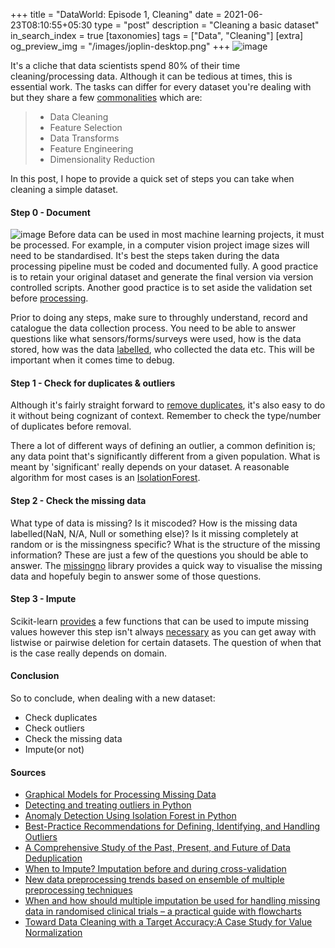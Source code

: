 +++
title = "DataWorld: Episode 1, Cleaning"
date = 2021-06-23T08:10:55+05:30
type = "post"
description = "Cleaning a basic dataset"
in_search_index = true
[taxonomies]
tags = ["Data", "Cleaning"]
[extra]
og_preview_img = "/images/joplin-desktop.png"
+++
![image](https://raw.githubusercontent.com/chiphuyen/ml-interviews-book/master/contents/images/image1.png "ML Cycle by Chip Huyen")

It's a cliche that data scientists spend 80% of their time cleaning/processing data. Although it can be tedious at times, this is essential work. The tasks can differ for every dataset you're dealing with but they share a few [commonalities](https://machinelearningmastery.com/data-preparation-for-machine-learning/) which are: 
> - Data Cleaning
> - Feature Selection
> - Data Transforms
> - Feature Engineering
> - Dimensionality Reduction

In this post, I hope to provide a quick set of steps you can take when cleaning a simple dataset.

#### Step 0 - Document  
![image](/images/ML_CYCLE.PNG "Produced by Pablo Duboue")
Before data can be used in most machine learning projects, it must be processed. For example, in a computer vision project image sizes will need to be standardised. It's best the steps taken during the data processing pipeline must be coded and documented fully. A good practice is to retain your original dataset and generate the final version via version controlled scripts. Another good practice is to set aside the validation set before [processing](https://www.kaggle.com/alexisbcook/data-leakage).

Prior to doing any steps, make sure to throughly understand, record and catalogue the data collection process. You need to be able to answer questions like what sensors/forms/surveys were used, how is the data stored, how was the data [labelled](https://github.com/heartexlabs/awesome-data-labeling), who collected the data etc. This will be important when it comes time to debug. 

#### Step 1 - Check for duplicates & outliers 
Although it's fairly straight forward to [remove duplicates](https://pandas.pydata.org/docs/reference/api/pandas.DataFrame.drop_duplicates.html), it's also easy to do it without being cognizant of context. Remember to check the type/number of duplicates before removal. 

There a lot of different ways of defining an outlier, a common definition is; any data point that's significantly different from a given population. What is meant by 'significant' really depends on your dataset.  A reasonable algorithm for most cases is an [IsolationForest](https://scikit-learn.org/stable/modules/generated/sklearn.ensemble.IsolationForest.html).   
 
#### Step 2 - Check the missing data
What type of data is missing? Is it miscoded? How is the missing data labelled(NaN, N/A, Null or something else)? Is it missing completely at random or is the missingness specific? What is the structure of the missing information? These are just a few of the questions you should be able to answer. The [missingno](https://github.com/ResidentMario/missingno) library provides a quick way to visualise the missing data and hopefuly begin to answer some of those questions. 
#### Step 3 - Impute 
Scikit-learn [provides](https://scikit-learn.org/stable/modules/impute.html) a few functions that can be used to impute missing values however this step isn't always [necessary](https://www.paultwin.com/wp-content/uploads/Lodder_1140873_Paper_Imputation.pdf) as you can get away with listwise or pairwise deletion for certain datasets. The question of when that is the case really depends on domain. 
#### Conclusion 
So to conclude, when dealing with a new dataset: 
- Check duplicates
- Check outliers
- Check the missing data
- Impute(or not)

#### Sources
- [Graphical Models for Processing Missing Data](https://arxiv.org/pdf/1801.03583.pdf)
- [Detecting and treating outliers in Python](https://towardsdatascience.com/detecting-and-treating-outliers-in-python-part-1-4ece5098b755)
- [Anomaly Detection Using Isolation Forest in Python](https://blog.paperspace.com/anomaly-detection-isolation-forest/)
- [Best-Practice Recommendations for Defining, Identifying, and Handling Outliers](https://journals.sagepub.com/doi/10.1177/1094428112470848)
- [A Comprehensive Study of the Past, Present, and Future of Data Deduplication](https://ieeexplore.ieee.org/abstract/document/7529062)
- [When to Impute? Imputation before and during cross-validation](https://arxiv.org/pdf/2010.00718.pdf)
- [New data preprocessing trends based on ensemble of multiple preprocessing techniques](https://www.sciencedirect.com/science/article/pii/S0165993620302740)
- [When and how should multiple imputation be used for handling missing data in randomised clinical trials – a practical guide with flowcharts](https://bmcmedresmethodol.biomedcentral.com/articles/10.1186/s12874-017-0442-1https://bmcmedresmethodol.biomedcentral.com/articles/10.1186/s12874-017-0442-1)
- [Toward Data Cleaning with a Target Accuracy:A Case Study for Value Normalization](https://arxiv.org/pdf/2101.05308.pdf)

